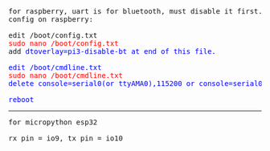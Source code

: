 <pre>
for raspberry, uart is for bluetooth, must disable it first. you cant use both bluetooth and uart
config on raspberry:

edit /boot/config.txt
<span style="color: red">sudo nano /boot/config.txt</span>
add <span style="color: blue">dtoverlay=pi3-disable-bt<span> at end of this file.

edit /boot/cmdline.txt
<span style="color: red">sudo nano /boot/cmdline.txt</span>
delete <span style="color: blue">console=serial0(or ttyAMA0),115200</span> or <span style="color: blue">console=serial0,115200 console=ttyAMA0,115200</span> in this file.

reboot
</pre>

----------------------------------

<pre>
for micropython esp32

rx_pin = io9, tx_pin = io10
</pre>
